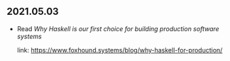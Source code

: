 
2021.05.03
---

- Read *Why Haskell is our first choice for building production software systems*

  link: <https://www.foxhound.systems/blog/why-haskell-for-production/>
